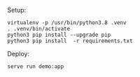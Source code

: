 Setup:
```
virtualenv -p /usr/bin/python3.8 .venv
. .venv/bin/activate
python3 pip install --upgrade pip
python3 pip install  -r requirements.txt
```

Deploy:
```
serve run demo:app
```